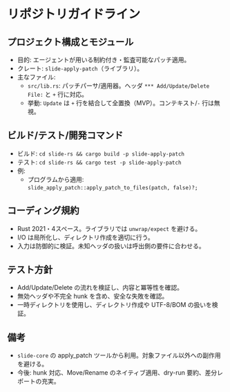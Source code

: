 # リポジトリガイドライン

## プロジェクト構成とモジュール
- 目的: エージェントが用いる制約付き・監査可能なパッチ適用。
- クレート: `slide-apply-patch`（ライブラリ）。
- 主なファイル:
  - `src/lib.rs`: パッチパーサ/適用器。ヘッダ `*** Add/Update/Delete File:` と `+` 行に対応。
  - 挙動: `Update` は `+` 行を結合して全置換（MVP）。コンテキスト/`-` 行は無視。

## ビルド/テスト/開発コマンド
- ビルド: `cd slide-rs && cargo build -p slide-apply-patch`
- テスト: `cd slide-rs && cargo test -p slide-apply-patch`
- 例:
  - プログラムから適用: `slide_apply_patch::apply_patch_to_files(patch, false)?;`

## コーディング規約
- Rust 2021・4スペース。ライブラリでは `unwrap/expect` を避ける。
- I/O は局所化し、ディレクトリ作成を適切に行う。
- 入力は防御的に検証。未知ヘッダの扱いは呼出側の要件に合わせる。

## テスト方針
- Add/Update/Delete の流れを検証し、内容と冪等性を確認。
- 無効ヘッダや不完全 hunk を含め、安全な失敗を確認。
- 一時ディレクトリを使用し、ディレクトリ作成や UTF-8/BOM の扱いを検証。

## 備考
- `slide-core` の apply_patch ツールから利用。対象ファイル以外への副作用を避ける。
- 今後: hunk 対応、Move/Rename のネイティブ適用、dry-run 要約、差分レポートの充実。

